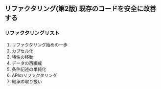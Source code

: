 ## リファクタリング(第2版) 既存のコードを安全に改善する

### リファクタリングリスト

1. リファクタリング始めの一歩
2. カプセル化
3. 特性の移動
4. データの再編成
5. 条件記述の単純化
6. APIのリファクタリング
7. 継承の取り扱い
